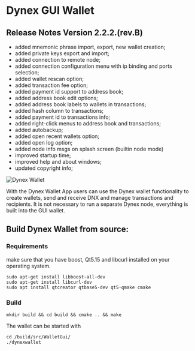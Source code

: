 # Dynex GUI Wallet

## Release Notes Version 2.2.2.(rev.B)

- added mnemonic phrase import, export, new wallet creation;
- added private keys export and import;
- added connection to remote node;
- added connection configuration menu with ip binding and ports selection;
- added wallet rescan option;
- added transaction fee option;
- added payment id support to address book;
- added address book edit options;
- added address book labels to wallets in transactions;
- added hash column to transactions;
- added payment id to transactions info;
- added right-click menus to address book and transactions;
- added autobackup;
- added open recent wallets option;
- added open log option;
- added node info msgs on splash screen (builtin node mode)
- improved startup time;
- improved help and about windows;
- updated copyright info;

![Dynex Wallet](https://github.com/dynexcoin/Dynex-Wallet-App/raw/main/dynexwallet.png)

With the Dynex Wallet App users can use the Dynex wallet functionality to create wallets, send and receive DNX and manage transactions and recipients. It is not necessary to run a separate Dynex node, everything is built into the GUI wallet.

## Build Dynex Wallet from source:

### Requirements

make sure that you have boost, Qt5.15 and libcurl installed on your operating system. 

```
sudo apt-get install libboost-all-dev 
sudo apt-get install libcurl-dev
sudo apt install qtcreator qtbase5-dev qt5-qmake cmake
```

### Build

```
mkdir build && cd build && cmake .. && make
```

The wallet can be started with

```
cd /build/src/WalletGui/
./dynexwallet
```
